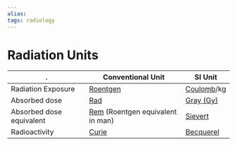 ```yaml
---
alias: 
tags: radiology
---
```


# Radiation Units

| .                        | Conventional Unit                                                                         | SI Unit                                                |
| ------------------------ | ----------------------------------------------------------------------------------------- | ------------------------------------------------------ |
| Radiation Exposure       | [Roentgen](https://en.wikipedia.org/wiki/Roentgen_(unit))                                 | [Coulomb](https://en.wikipedia.org/wiki/Coulomb)/kg    |
| Absorbed dose            | [Rad](https://en.wikipedia.org/wiki/Rad_(unit))                                           | [Gray (Gy)](https://en.wikipedia.org/wiki/Gray_(unit)) |
| Absorbed dose equivalent | [Rem](https://en.wikipedia.org/wiki/Roentgen_equivalent_man) (Roentgen equivalent in man) | [Sievert](https://en.wikipedia.org/wiki/Sievert)       | 
| Radioactivity            | [Curie](https://en.wikipedia.org/wiki/Curie_(unit))                                       | [Becquerel](https://en.wikipedia.org/wiki/Becquerel)   |
